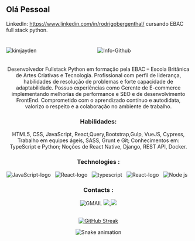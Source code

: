 ## Olá Pessoal 

LinkedIn: https://www.linkedin.com/in/rodrigobergenthal/ cursando EBAC full stack python.
#
<div align="center">
  <img alt="Info-Github" src="https://github-readme-stats.vercel.app/api?username=RodrigoBergenthal&show_icons=true&theme=ocean_dark&include_all_commits=true&count_private=true&title_color=d81b60%22%20height=%22150%22">
<img align="left" src="https://github-readme-stats.vercel.app/api/top-langs?username=RodrigoBergenthal&show_icons=true&locale=en&layout=compact&theme=ocean_dark&title_color=d81b60" alt="kimjayden" />
 
<div/>
<br/>
 <br/>
 	Desenvolvedor Fullstack Python em formação pela EBAC – Escola Britânica de Artes Criativas e Tecnologia. 
  Profissional com perfil de liderança, habilidades de resolução de problemas e forte capacidade de adaptabilidade. 
  Possuo experiências como Gerente de E-commerce implementando melhorias de performance e SEO e de desenvolvimento FrontEnd. Comprometido com o aprendizado contínuo e autodidata, valorizo o respeito e a colaboração no ambiente de trabalho.

<h3>Habilidades:</h3>	HTML5, CSS, JavaScript, React,Query,Bootstrap,Gulp, VueJS, Cypress, Trabalho em equipes ágeis, SASS, Grunt e Git;
Conhecimentos  em: TypeScript e Python;
Noções de React Native, Django, REST API, Docker.

 <br/>
  <h3>Technologies :</h3>
<div>
  
  <img alt="JavaScript-logo" src="https://img.shields.io/badge/JavaScript-F7DF1E?style=for-the-badge&logo=javascript&logoColor=black" />
    &nbsp;
  <img alt="React-logo" src="https://img.shields.io/badge/React-20232A?style=for-the-badge&logo=react&logoColor=61DAFB"/>
    &nbsp;
  <img  alt="typescript" src="https://img.shields.io/badge/TypeScript-007ACC?style=for-the-badge&logo=typescript&logoColor=white" />
   &nbsp;
   <img alt="React-logo" src="https://img.shields.io/badge/React-Native-4040bf?style=for-the-badge&logo=react&logoColor=61DAFB"/>
    &nbsp;
 <img alt="Node js" src="https://img.shields.io/badge/Node.js-339933?style=for-the-badge&logo=nodedotjs&logoColor=white"/>
  &nbsp;
  <br/>
   <h3>Contacts :</h3>
<div/>

<div>
 <img src="https://img.shields.io/badge/Gmail-D14836?style=for-the-badge&logo=gmail&logoColor=white" alt="GMAIL"/>
 </a>
  <a href="https://www.linkedin.com/in/rodrigobergenthal/" target="_blanck">
    <img src="https://img.shields.io/badge/LinkedIn-0077B5?style=for-the-badge&logo=linkedin&logoColor=white"/> 
  </a>
  <a href="tel:51993402428">
    <img src="https://img.shields.io/badge/WhatsApp-25D366?style=for-the-badge&logo=whatsapp&logoColor=white"/> 
   </a>
</div>
   <br/>

 
[![GitHub Streak](https://streak-stats.demolab.com?user=rodrigoBergenthal&theme=javascript&locale=pt_BR)](https://git.io/streak-stats)


  
![Snake animation](https://github.com/RodrigoBergenthal/RodrigoBergenthal/blob/output/github-contribution-grid-snake.svg)

